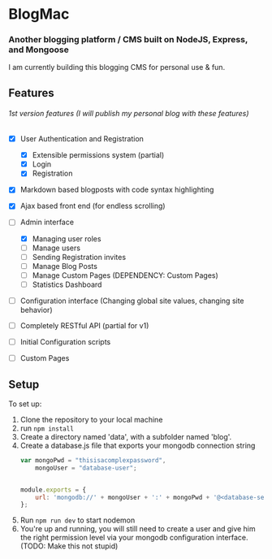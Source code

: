 # BlogMac
### Another blogging platform / CMS built on NodeJS, Express, and Mongoose

I am currently building this blogging CMS for personal use & fun.

Features
----
###### 1st version features (I will publish my personal blog with these features)
- [x] User Authentication and Registration
    - [x] Extensible permissions system (partial)
    - [x] Login
    - [x] Registration
- [x] Markdown based blogposts with code syntax highlighting
- [x] Ajax based front end (for endless scrolling)
- [ ] Admin interface
    - [x] Managing user roles
    - [ ] Manage users
    - [ ] Sending Registration invites
    - [ ] Manage Blog Posts
    - [ ] Manage Custom Pages (DEPENDENCY: Custom Pages)
    - [ ] Statistics Dashboard
- [ ] Configuration interface (Changing global site values, changing site behavior)
- [ ] Completely RESTful API (partial for v1)
- [ ] Initial Configuration scripts
- [ ] Custom Pages


Setup
----

To set up:

1. Clone the repository to your local machine
2. run ```npm install```
3. Create a directory named 'data', with a subfolder named 'blog'.
4. Create a database.js file that exports your mongodb connection string
    ```javascript
    var mongoPwd = "thisisacomplexpassword",
        mongoUser = "database-user";


    module.exports = {
        url: 'mongodb://' + mongoUser + ':' + mongoPwd + '@<database-server-url>:<server-port>/<name-of-database>'
    };
    ```
5. Run ```npm run dev``` to start nodemon
6. You're up and running, you will still need to create a user and give him the right permission level via your mongodb configuration interface. (TODO: Make this not stupid)


